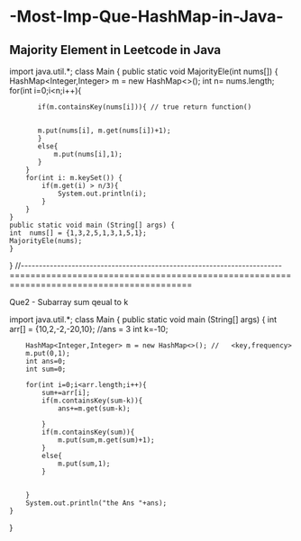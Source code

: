 # -Most-Imp-Que-HashMap-in-Java-

## Majority Element in Leetcode in Java

import java.util.*;
class Main {
    public static void MajorityEle(int nums[]) {
        HashMap<Integer,Integer> m = new HashMap<>();
        int n= nums.length;
        for(int i=0;i<n;i++){
            
           if(m.containsKey(nums[i])){ // true return function()
           
           
           m.put(nums[i], m.get(nums[i])+1);
           }
           else{
               m.put(nums[i],1);
           }
        }
        for(int i: m.keySet()) {
            if(m.get(i) > n/3){
                System.out.println(i);
            }
        }
    }
    public static void main (String[] args) {
    int  nums[] = {1,3,2,5,1,3,1,5,1};
    MajorityEle(nums);
    }
}
//------------------------------------------------------------------------=========================================================================================
 
 Que2 - Subarray sum qeual to k 
 
 
 import java.util.*;
class Main {
  public static void main (String[] args) {
    int  arr[] = {10,2,-2,-20,10}; //ans = 3
    int k=-10;
    
        HashMap<Integer,Integer> m = new HashMap<>(); //   <key,frequency>
        m.put(0,1);
        int ans=0;
        int sum=0;
        
        for(int i=0;i<arr.length;i++){
            sum+=arr[i];
            if(m.containsKey(sum-k)){
                ans+=m.get(sum-k);
                 
            }
            if(m.containsKey(sum)){
                m.put(sum,m.get(sum)+1);
            }
            else{
                m.put(sum,1);
            }
            
            
        }
        System.out.println("the Ans "+ans);
    }
}
 
 
 
 
 
 
 
 
 
 
 
 


